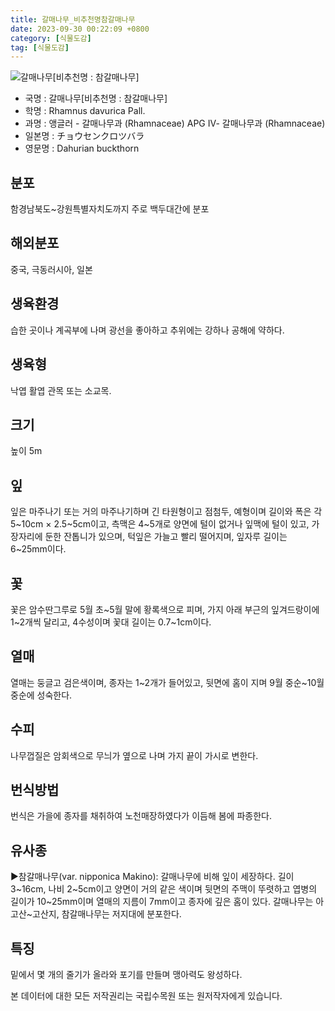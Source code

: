 ```yaml
---
title: 갈매나무_비추천명참갈매나무
date: 2023-09-30 00:22:09 +0800
category: [식물도감]
tag: [식물도감]
---
```




![갈매나무[비추천명 : 참갈매나무]](/fileUpload/plants/basic/Rhamnaceae/Rhamnus/7068/1_th2.JPG)
- 국명 : 갈매나무[비추천명 : 참갈매나무]
- 학명 : Rhamnus davurica Pall.
- 과명 : 앵글러 - 갈매나무과 (Rhamnaceae) APG Ⅳ- 갈매나무과 (Rhamnaceae)
- 일본명 : チョウセンクロツバラ
- 영문명 : Dahurian buckthorn


## 분포
함경남북도~강원특별자치도까지 주로 백두대간에 분포
## 해외분포
중국, 극동러시아, 일본
## 생육환경
습한 곳이나 계곡부에 나며 광선을 좋아하고 추위에는 강하나 공해에 약하다.
## 생육형
낙엽 활엽 관목 또는 소교목. 
## 크기
높이 5m
## 잎
잎은 마주나기 또는 거의 마주나기하며 긴 타원형이고 점첨두, 예형이며 길이와 폭은 각 5~10cm × 2.5~5cm이고, 측맥은 4~5개로 양면에 털이 없거나 잎맥에 털이 있고, 가장자리에 둔한 잔톱니가 있으며, 턱잎은 가늘고 빨리 떨어지며, 잎자루 길이는 6~25mm이다.
## 꽃
꽃은 암수딴그루로 5월 초~5월 말에 황록색으로 피며, 가지 아래 부근의 잎겨드랑이에 1~2개씩 달리고, 4수성이며 꽃대 길이는 0.7~1cm이다.
## 열매
열매는 둥글고 검은색이며, 종자는 1~2개가 들어있고, 뒷면에 홈이 지며 9월 중순~10월 중순에 성숙한다.
## 수피
나무껍질은 암회색으로 무늬가 옆으로 나며 가지 끝이 가시로 변한다.
## 번식방법
번식은 가을에 종자를 채취하여 노천매장하였다가 이듬해 봄에 파종한다.
## 유사종
▶참갈매나무(var. nipponica Makino): 갈매나무에 비해 잎이 세장하다. 길이 3~16cm, 나비 2~5cm이고 양면이 거의 같은 색이며 뒷면의 주맥이 뚜렷하고 엽병의 길이가 10~25mm이며 열매의 지름이 7mm이고 종자에 깊은 홈이 있다. 갈매나무는 아고산~고산지, 참갈매나무는 저지대에 분포한다.
## 특징
밑에서 몇 개의 줄기가 올라와 포기를 만들며 맹아력도 왕성하다.






본 데이터에 대한 모든 저작권리는 국립수목원 또는 원저작자에게 있습니다.
